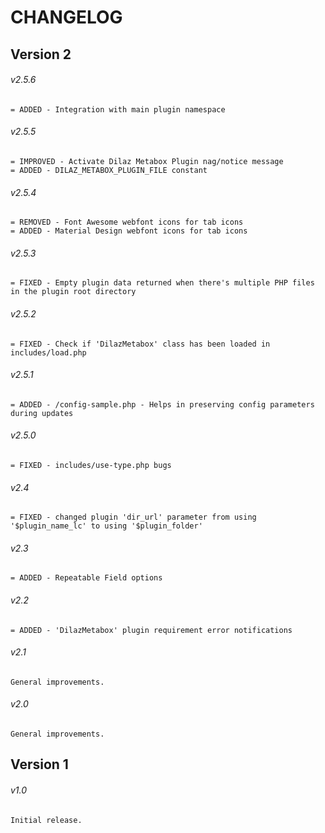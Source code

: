 # CHANGELOG

## Version 2

###### v2.5.6
```
= ADDED - Integration with main plugin namespace
```
###### v2.5.5
```
= IMPROVED - Activate Dilaz Metabox Plugin nag/notice message
= ADDED - DILAZ_METABOX_PLUGIN_FILE constant
```
###### v2.5.4
```
= REMOVED - Font Awesome webfont icons for tab icons
= ADDED - Material Design webfont icons for tab icons
```
###### v2.5.3
```
= FIXED - Empty plugin data returned when there's multiple PHP files in the plugin root directory
```
###### v2.5.2
```
= FIXED - Check if 'DilazMetabox' class has been loaded in includes/load.php
```
###### v2.5.1
```
= ADDED - /config-sample.php - Helps in preserving config parameters during updates
```
###### v2.5.0
```
= FIXED - includes/use-type.php bugs
```
###### v2.4
```
= FIXED - changed plugin 'dir_url' parameter from using '$plugin_name_lc' to using '$plugin_folder'
```
###### v2.3
```
= ADDED - Repeatable Field options
```
###### v2.2
```
= ADDED - 'DilazMetabox' plugin requirement error notifications
```
###### v2.1
```
General improvements.
```
###### v2.0
```
General improvements.
```
## Version 1
###### v1.0
```
Initial release.
